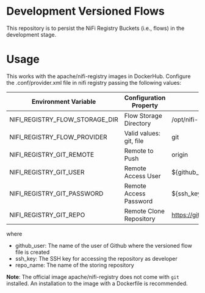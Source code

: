 # Development Versioned Flows

This repository is to persist the NiFi Registry Buckets (i.e., flows) in the development stage. 

# Usage

This works with the apache/nifi-registry images in DockerHub. Configure the .conf/provider.xml file in nifi registry passing the following values:

Environment Variable | Configuration Property | Values |
--- | --- | --- |
NIFI_REGISTRY_FLOW_STORAGE_DIR  | Flow Storage Directory  | /opt/nifi-registry/nifi-registry-current/flow_storage |
NIFI_REGISTRY_FLOW_PROVIDER     | Valid values: git, file | git                                                   |
NIFI_REGISTRY_GIT_REMOTE        | Remote to Push          | origin                                                |
NIFI_REGISTRY_GIT_USER          | Remote Access User      | ${github_user}                                        |
NIFI_REGISTRY_GIT_PASSWORD      | Remote Access Password  | ${ssh_key}                                            |
NIFI_REGISTRY_GIT_REPO          | Remote Clone Repository | https://github.com/${github_user}/${repo_name}.git    |

where

- github_user: The name of the user of Github where the versioned flow file is created
- ssh_key: The SSH key for accessing the repository as developer
- repo_name: The name of the storing repository 

**Note**: The official image apache/nifi-registry does not come with `git` installed. An installation to the image with a Dockerfile is recommended.
